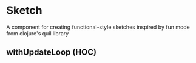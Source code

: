 Sketch
======

A component for creating functional-style sketches inspired by fun mode from clojure's quil library

withUpdateLoop (HOC)
----
